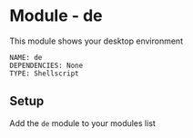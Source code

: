 # Module - de

This module shows your desktop environment

```
NAME: de
DEPENDENCIES: None
TYPE: Shellscript
```

## Setup

Add the `de` module to your modules list
